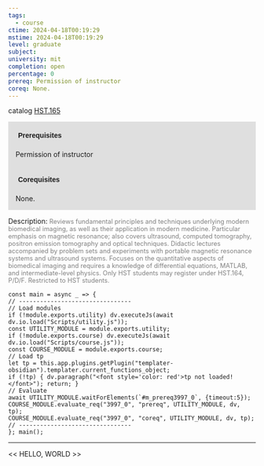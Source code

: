 ```yaml
---
tags:
  - course
ctime: 2024-04-18T00:19:29
mstime: 2024-04-18T00:19:29
level: graduate
subject: 
university: mit
completion: open
percentage: 0
prereq: Permission of instructor
coreq: None.
---
```


catalog [HST.165](http://student.mit.edu/catalog/mHSTa.html#HST.165)

<span style="display: block; padding: 15px; background-color: rgb(100, 100, 100, 0.2);"><font id="m_prereq3997_0" style="display: block; font-family: Arial, sans-serif; font-weight: bold; padding: 5px">Prerequisites</font><br><span id="prereq3997_0">Permission of instructor</span></span>
<span style="display: block; padding: 15px; background-color: rgb(100, 100, 100, 0.2);"><font id="m_coreq3997_0" style="display: block; font-family: Arial, sans-serif; font-weight: bold; padding: 5px">Corequisites</font><br><span id="coreq3997_0">None.</span></span>

<font style="">Description:</font>
<font style="color: grey; font-size: 0.8rem;">Reviews fundamental principles and techniques underlying modern biomedical imaging, as well as their application in modern medicine. Particular emphasis on magnetic resonance; also covers ultrasound, computed tomography, positron emission tomography and optical techniques. Didactic lectures accompanied by problem sets and experiments with portable magnetic resonance systems and ultrasound systems. Focuses on the quantitative aspects of biomedical imaging and requires a knowledge of differential equations, MATLAB, and intermediate-level physics. Only HST students may register under HST.164, P/D/F. Restricted to HST students.</font>

```dataviewjs
const main = async _ => {
// --------------------------------
// Load modules
if (!module.exports.utility) dv.executeJs(await dv.io.load("Scripts/utility.js"));
const UTILITY_MODULE = module.exports.utility;
if (!module.exports.course) dv.executeJs(await dv.io.load("Scripts/course.js"));
const COURSE_MODULE = module.exports.course;
// Load tp
let tp = this.app.plugins.getPlugin("templater-obsidian").templater.current_functions_object;
if (!tp) { dv.paragraph("<font style='color: red'>tp not loaded!</font>"); return; }
// Evaluate
await UTILITY_MODULE.waitForElements(`#m_prereq3997_0`, {timeout:5});
COURSE_MODULE.evaluate_req("3997_0", "prereq", UTILITY_MODULE, dv, tp);
COURSE_MODULE.evaluate_req("3997_0", "coreq", UTILITY_MODULE, dv, tp);
// --------------------------------
}; main();
```

---

<< HELLO, WORLD >>
